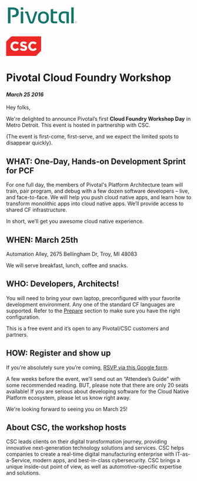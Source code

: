 # ![Pivotal Logo](img/pivotal_logo_sm.png)
<img src="img/csc.png" height="53">

# Pivotal Cloud Foundry Workshop #

#### _March 25 2016_

Hey folks,

We're delighted to announce Pivotal’s first __Cloud Foundry Workshop Day__ in Metro Detroit.
This event is hosted in partnership with CSC.

(The event is first-come, first-serve, and we expect the limited spots to disappear quickly).

## WHAT: One-Day, Hands-on Development Sprint for PCF

For one full day, the members of Pivotal's Platform Architecture team will train, pair program, and debug with a few dozen software developers – live, and face-to-face. We will help you push cloud native apps, and learn how to transform monolithic apps into cloud native apps. We’ll provide access to shared CF infrastructure.

In short, we’ll get you awesome cloud native experience.

## WHEN: March 25th

Automation Alley, 2675 Bellingham Dr, Troy, MI 48083

We will serve breakfast, lunch, coffee and snacks.

## WHO: Developers, Architects!

You will need to bring your own laptop, preconfigured with your favorite development environment.
Any one of the standard CF languages are supported. Refer to the [Prepare](http://detroitcf-workshop.cfapps.io/prereqs/) section to make sure you have the right configuration.

This is a free event and it’s open to any Pivotal/CSC customers and partners.


## HOW: Register and show up

If you’re absolutely sure you’re coming, [RSVP via this Google form](http://goo.gl/forms/IYVq2OQAH0).

A few weeks before the event, we’ll send out an “Attendee’s Guide” with some recommended reading. BUT, please note that there are only 20 seats available! If you are serious about developing software for the Cloud Native Platform ecosystem, please let us know right away.

We're looking forward to seeing you on March 25!

## About CSC, the workshop hosts  
CSC leads clients on their digital transformation journey, providing innovative next-generation technology solutions and services.  CSC helps companies to create a real-time digital manufacturing enterprise with IT-as-a-Service, modern apps, and best-in-class cybersecurity. CSC brings a unique inside-out point of view, as well as automotive-specific expertise and solutions.
